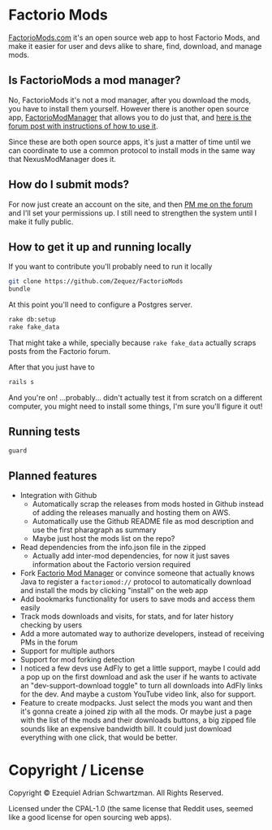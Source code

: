 # Factorio Mods

[FactorioMods.com](http://factoriomods.com) it's an open
source web app to host Factorio Mods, and make it easier for user and devs alike
to share, find, download, and manage mods.

## Is FactorioMods a mod manager?

No, FactorioMods it's not a mod manager, after you download the mods, you have to install them
yourself. However there is another open source app, [FactorioModManager](https://github.com/narrowtux/FactorioModManager) that
allows you to do just that, and [here is the forum post with instructions of how to use it](http://www.factorioforums.com/forum/viewtopic.php?f=69&t=13327).

Since these are both open source apps, it's just a matter of time until
we can coordinate to use a common protocol to install mods in the same way
that NexusModManager does it.

## How do I submit mods?

For now just create an account on the site, and then [PM me on the forum](http://www.factorioforums.com/forum/ucp.php?i=pm&mode=compose&u=1553) and I'll set your permissions up. I still need to strengthen the system until I make it
fully public.

## How to get it up and running locally

If you want to contribute you'll probably need to run it locally

```bash
git clone https://github.com/Zequez/FactorioMods
bundle
```

At this point you'll need to configure a Postgres server.

```bash
rake db:setup
rake fake_data
```

That might take a while, specially because `rake fake_data` actually scraps posts from the Factorio forum.

After that you just have to

```bash
rails s
```

And you're on! ...probably... didn't actually test it from scratch on a different
computer, you might need to install some things, I'm sure you'll figure it out!

## Running tests

```bash
guard
```

## Planned features

- Integration with Github
  - Automatically scrap the releases from mods hosted in Github instead
    of adding the releases manually and hosting them on AWS.
  - Automatically use the Github README file as mod description and
    use the first pharagraph as summary
  - Maybe just host the mods list on the repo?
- Read dependencies from the info.json file in the zipped
  - Actually add inter-mod dependencies, for now it just saves information about the Factorio version required
- Fork [Factorio Mod Manager](https://github.com/narrowtux/FactorioModManager/) or convince someone
  that actually knows Java to register a `factoriomod://` protocol to automatically download and
  install the mods by clicking "install" on the web app
- Add bookmarks functionality for users to save mods and access them easily
- Track mods downloads and visits, for stats, and for later history checking by users
- Add a more automated way to authorize developers, instead of receiving PMs in the forum
- Support for multiple authors
- Support for mod forking detection
- I noticed a few devs use AdFly to get a little support,
  maybe I could add a pop up on the first download and ask the user if he wants
  to activate an "dev-support-download toggle" to turn all downloads into AdFly links
  for the dev. And maybe a custom YouTube video link, also for support.
- Feature to create modpacks. Just select the mods you want and then it's
  gonna create a joined zip with all the mods. Or maybe just a page with the list of the mods
  and their downloads buttons, a big zipped file sounds like an expensive bandwidth bill. It could just
  download everything with one click, that would be better.

# Copyright / License

Copyright © Ezequiel Adrian Schwartzman. All Rights Reserved.

Licensed under the CPAL-1.0 (the same license that Reddit uses, seemed like a good license for open sourcing web apps).